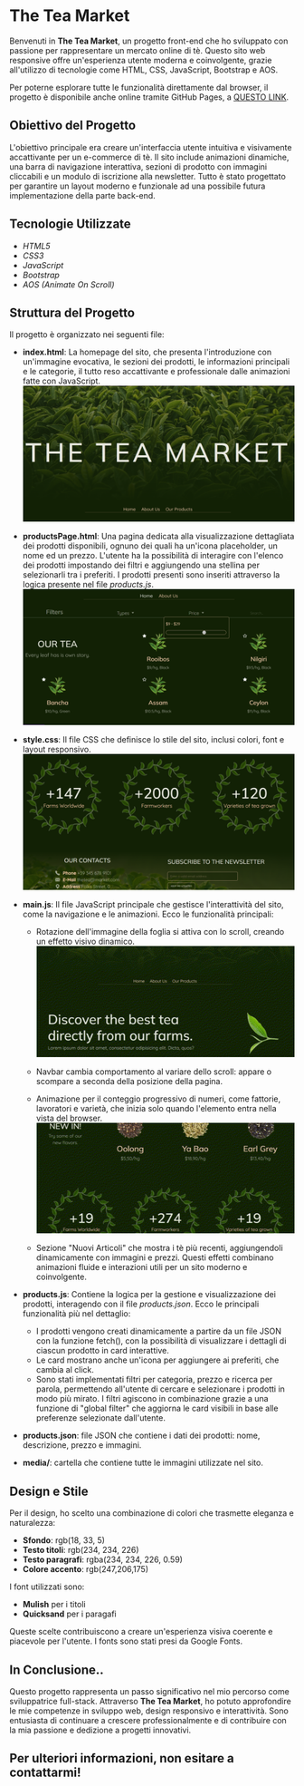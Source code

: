 
# The Tea Market

Benvenuti in **The Tea Market**, un progetto front-end che ho sviluppato con passione per rappresentare un mercato online di tè. Questo sito web responsive offre un'esperienza utente moderna e coinvolgente, grazie all'utilizzo di tecnologie come HTML, CSS, JavaScript, Bootstrap e AOS.

Per poterne esplorare tutte le funzionalità direttamente dal browser, il progetto è disponibile anche online tramite GitHub Pages, a [QUESTO LINK](https://annavincenzi-dev.github.io/theTeaMarket/).


## Obiettivo del Progetto
L'obiettivo principale era creare un'interfaccia utente intuitiva e visivamente accattivante per un e-commerce di tè. Il sito include animazioni dinamiche, una barra di navigazione interattiva, sezioni di prodotto con immagini cliccabili e un modulo di iscrizione alla newsletter. Tutto è stato progettato per garantire un layout moderno e funzionale ad una possibile futura implementazione della parte back-end.


## Tecnologie Utilizzate

 - *HTML5*
 - *CSS3*
 - *JavaScript*
 - *Bootstrap*
 - *AOS (Animate On Scroll)*


## Struttura del Progetto

Il progetto è organizzato nei seguenti file:

- **index.html**: La homepage del sito, che presenta l'introduzione con un'immagine evocativa, le sezioni dei prodotti, le informazioni principali e le categorie, il tutto reso accattivante e professionale dalle animazioni fatte con JavaScript.
![Heading della homepage](media/previews/HeadingPrev.png)

- **productsPage.html**: Una pagina dedicata alla visualizzazione dettagliata dei prodotti disponibili, ognuno dei quali ha un'icona placeholder, un nome ed un prezzo. L'utente ha la possibilità di interagire con l'elenco dei prodotti impostando dei filtri e aggiungendo una stellina per selezionarli tra i preferiti. I prodotti presenti sono inseriti attraverso la logica presente nel file *products.js*.
![Pagina prodotti con filtri](media/previews/productsPrev.png)

- **style.css**: Il file CSS che definisce lo stile del sito, inclusi colori, font e layout responsivo.
![Sezione con i numeri dell'azienda e footer](media/previews/numbersPrev.png)

- **main.js**: Il file JavaScript principale che gestisce l'interattività del sito, come la navigazione e le animazioni. Ecco le funzionalità principali: 
    - Rotazione dell'immagine della foglia si attiva con lo scroll, creando un effetto visivo dinamico.
    ![Gif fogliolina che ruota](media/previews/leaf.gif)

    - Navbar cambia comportamento al variare dello scroll: appare o scompare a seconda della posizione della pagina. 
    - Animazione per il conteggio progressivo di numeri, come fattorie, lavoratori e varietà, che inizia solo quando l'elemento entra nella vista del browser. 
    ![Gif animazione dei numeri](media/previews/numbers.gif)

    - Sezione "Nuovi Articoli" che mostra i tè più recenti, aggiungendoli dinamicamente con immagini e prezzi. 
Questi effetti combinano animazioni fluide e interazioni utili per un sito moderno e coinvolgente. 

- **products.js**: Contiene la logica per la gestione e visualizzazione dei prodotti, interagendo con il file *products.json*. Ecco le principali funzionalità più nel dettaglio:
    - I prodotti vengono creati dinamicamente a partire da un file JSON con la funzione fetch(), con la possibilità di visualizzare i dettagli di ciascun prodotto in card interattive. 
    - Le card mostrano anche un'icona per aggiungere ai preferiti, che cambia al click. 
    - Sono stati implementati filtri per categoria, prezzo e ricerca per parola, permettendo all'utente di cercare e selezionare i prodotti in modo più mirato. I filtri agiscono in combinazione grazie a una funzione di "global filter" che aggiorna le card visibili in base alle preferenze selezionate dall'utente.

- **products.json**:  file JSON che contiene i dati dei prodotti: nome, descrizione, prezzo e immagini.

- **media/**: cartella che contiene tutte le immagini utilizzate nel sito.


## Design e Stile

Per il design, ho scelto una combinazione di colori che trasmette eleganza e naturalezza:
- **Sfondo**: rgb(18, 33, 5)
- **Testo titoli**: rgb(234, 234, 226)
- **Testo paragrafi**: rgba(234, 234, 226, 0.59)
- **Colore accento**: rgb(247,206,175)

I font utilizzati sono:
- **Mulish** per i titoli
- **Quicksand** per i paragafi

Queste scelte contribuiscono a creare un'esperienza visiva coerente e piacevole per l'utente. I fonts sono stati presi da Google Fonts.




## In Conclusione..

Questo progetto rappresenta un passo significativo nel mio percorso come sviluppatrice full-stack. Attraverso **The Tea Market**, ho potuto approfondire le mie competenze in sviluppo web, design responsivo e interattività. Sono entusiasta di continuare a crescere professionalmente e di contribuire con la mia passione e dedizione a progetti innovativi.

Per ulteriori informazioni, non esitare a contattarmi!
---

